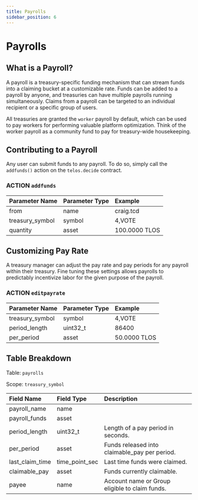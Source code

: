 ```yaml
---
title: Payrolls
sidebar_position: 6
---
```



# Payrolls

## What is a Payroll?

A payroll is a treasury-specific funding mechanism that can stream funds into a claiming bucket at a customizable rate. Funds can be added to a payroll by anyone, and treasuries can have multiple payrolls running simultaneously. Claims from a payroll can be targeted to an individual recipient or a specific group of users.

All treasuries are granted the `worker` payroll by default, which can be used to pay workers for performing valuable platform optimization. Think of the worker payroll as a community fund to pay for treasury-wide housekeeping.

## Contributing to a Payroll

Any user can submit funds to any payroll. To do so, simply call the `addfunds()` action on the `telos.decide` contract.

### ACTION `addfunds`

| Parameter Name | Parameter Type | Example |
| :--- | :--- | :--- |
| from | name | craig.tcd |
| treasury\_symbol | symbol | 4,VOTE |
| quantity | asset | 100.0000 TLOS |

## Customizing Pay Rate

A treasury manager can adjust the pay rate and pay periods for any payroll within their treasury. Fine tuning these settings allows payrolls to predictably incentivize labor for the given purpose of the payroll.

### ACTION `editpayrate`

| Parameter Name | Parameter Type | Example |
| :--- | :--- | :--- |
| treasury\_symbol | symbol | 4,VOTE |
| period\_length | uint32\_t | 86400 |
| per\_period | asset | 50.0000 TLOS |

## Table Breakdown

Table: `payrolls`

Scope: `treasury_symbol`

| Field Name | Field Type | Description |
| :--- | :--- | :--- |
| payroll\_name | name |  |
| payroll\_funds | asset |  |
| period\_length | uint32\_t | Length of a pay period in seconds. |
| per\_period | asset | Funds released into claimable\_pay per period. |
| last\_claim\_time | time\_point\_sec | Last time funds were claimed. |
| claimable\_pay | asset | Funds currently claimable. |
| payee | name | Account name or Group eligible to claim funds. |

